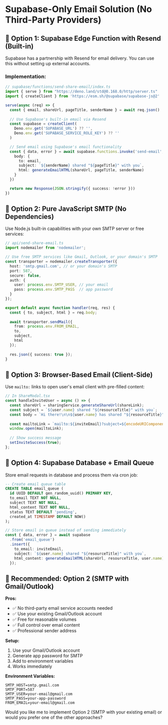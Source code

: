 # Supabase-Only Email Solution (No Third-Party Providers)

## 🎯 Option 1: Supabase Edge Function with Resend (Built-in)

Supabase has a partnership with Resend for email delivery. You can use this without setting up external accounts.

### Implementation:

```typescript
// supabase/functions/send-share-email/index.ts
import { serve } from "https://deno.land/std@0.168.0/http/server.ts"
import { createClient } from 'https://esm.sh/@supabase/supabase-js@2'

serve(async (req) => {
  const { email, shareUrl, pageTitle, senderName } = await req.json()
  
  // Use Supabase's built-in email via Resend
  const supabase = createClient(
    Deno.env.get('SUPABASE_URL') ?? '',
    Deno.env.get('SUPABASE_SERVICE_ROLE_KEY') ?? ''
  )

  // Send email using Supabase's email functionality
  const { data, error } = await supabase.functions.invoke('send-email', {
    body: {
      to: email,
      subject: `${senderName} shared "${pageTitle}" with you`,
      html: generateEmailHTML(shareUrl, pageTitle, senderName)
    }
  })

  return new Response(JSON.stringify({ success: !error }))
})
```

## 🎯 Option 2: Pure JavaScript SMTP (No Dependencies)

Use Node.js built-in capabilities with your own SMTP server or free services:

```typescript
// api/send-share-email.ts
import nodemailer from 'nodemailer';

// Use free SMTP services like Gmail, Outlook, or your domain's SMTP
const transporter = nodemailer.createTransporter({
  host: 'smtp.gmail.com', // or your domain's SMTP
  port: 587,
  secure: false,
  auth: {
    user: process.env.SMTP_USER, // your email
    pass: process.env.SMTP_PASS  // app password
  }
});

export default async function handler(req, res) {
  const { to, subject, html } = req.body;
  
  await transporter.sendMail({
    from: process.env.FROM_EMAIL,
    to,
    subject,
    html
  });
  
  res.json({ success: true });
}
```

## 🎯 Option 3: Browser-Based Email (Client-Side)

Use `mailto:` links to open user's email client with pre-filled content:

```typescript
// In ShareModal.tsx
const handleInviteUser = async () => {
  const shareUrl = sharingService.generateShareUrl(shareLink);
  const subject = `${user.name} shared "${resourceTitle}" with you`;
  const body = `Hi there!\n\n${user.name} has shared "${resourceTitle}" with you.\n\nView it here: ${shareUrl}\n\nBest regards,\nThe Notel Team`;
  
  const mailtoLink = `mailto:${inviteEmail}?subject=${encodeURIComponent(subject)}&body=${encodeURIComponent(body)}`;
  window.open(mailtoLink);
  
  // Show success message
  setInviteSuccess(true);
};
```

## 🎯 Option 4: Supabase Database + Email Queue

Store email requests in database and process them via cron job:

```sql
-- Create email queue table
CREATE TABLE email_queue (
  id UUID DEFAULT gen_random_uuid() PRIMARY KEY,
  to_email TEXT NOT NULL,
  subject TEXT NOT NULL,
  html_content TEXT NOT NULL,
  status TEXT DEFAULT 'pending',
  created_at TIMESTAMP DEFAULT NOW()
);
```

```typescript
// Store email in queue instead of sending immediately
const { data, error } = await supabase
  .from('email_queue')
  .insert({
    to_email: inviteEmail,
    subject: `${user.name} shared "${resourceTitle}" with you`,
    html_content: generateEmailHTML(shareUrl, resourceTitle, user.name)
  });
```

## 🚀 Recommended: Option 2 (SMTP with Gmail/Outlook)

**Pros:**
- ✅ No third-party email service accounts needed
- ✅ Use your existing Gmail/Outlook account
- ✅ Free for reasonable volumes
- ✅ Full control over email content
- ✅ Professional sender address

**Setup:**
1. Use your Gmail/Outlook account
2. Generate app password for SMTP
3. Add to environment variables
4. Works immediately

**Environment Variables:**
```env
SMTP_HOST=smtp.gmail.com
SMTP_PORT=587
SMTP_USER=your-email@gmail.com
SMTP_PASS=your-app-password
FROM_EMAIL=your-email@gmail.com
```

Would you like me to implement Option 2 (SMTP with your existing email) or would you prefer one of the other approaches?
